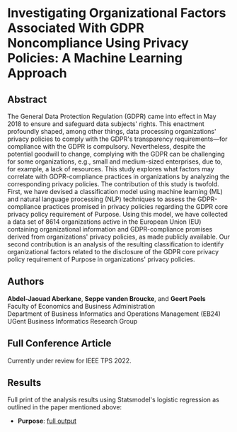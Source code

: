 # Investigating Organizational Factors Associated With GDPR Noncompliance Using Privacy Policies: A Machine Learning Approach

## Abstract
The General Data Protection Regulation (GDPR) came into effect in May 2018 to ensure and safeguard data subjects' rights. This enactment profoundly shaped, among other things,  data processing organizations' privacy policies to comply with the GDPR's transparency requirements—for compliance with the GDPR is compulsory. Nevertheless, despite the potential goodwill to change, complying with the GDPR can be challenging for some organizations, e.g., small and medium-sized enterprises, due to, for example, a lack of resources. This study explores what factors may correlate with GDPR-compliance practices in organizations by analyzing the corresponding privacy policies. The contribution of this study is twofold. First, we have devised a classification model using machine learning (ML) and natural language processing (NLP) techniques to assess the GDPR-compliance practices promised in privacy policies regarding the GDPR core privacy policy requirement of Purpose. Using this model, we have collected a data set of 8614 organizations active in the European Union (EU) containing organizational information and GDPR-compliance promises derived from organizations' privacy policies, as made publicly available. Our second contribution is an analysis of the resulting classification to identify organizational factors related to the disclosure of the GDPR core privacy policy requirement of Purpose in organizations' privacy policies.



## Authors
**Abdel-Jaouad Aberkane**, **Seppe vanden Broucke**, and **Geert Poels**<br/>
Faculty of Economics and Business Administration<br/>
Department of Business Informatics and Operations Management (EB24)<br/>
UGent Business Informatics Research Group

## Full Conference Article
Currently under review for IEEE TPS 2022.

## Results
Full print of the analysis results using Statsmodel's logistic regression as outlined in the paper mentioned above:
- **Purpose**: [full output](https://raw.githubusercontent.com/Aberkane/Privacy-Policies-GDPR-compliance/main/results/lr_purpose)


<!-- ## Welcome to GitHub Pages

You can use the [editor on GitHub](https://github.com/Aberkane/GDPR-compliance/edit/gh-pages/index.md) to maintain and preview the content for your website in Markdown files.

Whenever you commit to this repository, GitHub Pages will run [Jekyll](https://jekyllrb.com/) to rebuild the pages in your site, from the content in your Markdown files.

### Markdown

Markdown is a lightweight and easy-to-use syntax for styling your writing. It includes conventions for

```markdown
Syntax highlighted code block

# Header 1
## Header 2
### Header 3

- Bulleted
- List

1. Numbered
2. List

**Bold** and _Italic_ and `Code` text

[Link](url) and ![Image](src)
```

For more details see [Basic writing and formatting syntax](https://docs.github.com/en/github/writing-on-github/getting-started-with-writing-and-formatting-on-github/basic-writing-and-formatting-syntax).

### Jekyll Themes

Your Pages site will use the layout and styles from the Jekyll theme you have selected in your [repository settings](https://github.com/Aberkane/GDPR-compliance/settings/pages). The name of this theme is saved in the Jekyll `_config.yml` configuration file.

### Support or Contact

Having trouble with Pages? Check out our [documentation](https://docs.github.com/categories/github-pages-basics/) or [contact support](https://support.github.com/contact) and we’ll help you sort it out.
 -->
